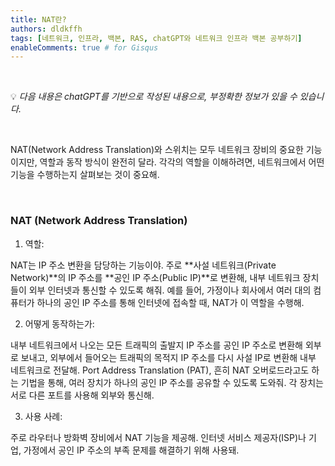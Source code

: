 ```yaml
---
title: NAT란?
authors: dldkffh
tags: [네트워크, 인프라, 백본, RAS, chatGPT와 네트워크 인프라 백본 공부하기]
enableComments: true # for Gisqus
---
```


<br/>

💡 _다음 내용은 chatGPT를 기반으로 작성된 내용으로, 부정확한 정보가 있을 수 있습니다._

<br/>

NAT(Network Address Translation)와 스위치는 모두 네트워크 장비의 중요한 기능이지만, 역할과 동작 방식이 완전히 달라. 각각의 역할을 이해하려면, 네트워크에서 어떤 기능을 수행하는지 살펴보는 것이 중요해.

<!--truncate-->

<br/>

### NAT (Network Address Translation)

1. 역할:

NAT는 IP 주소 변환을 담당하는 기능이야. 주로 **사설 네트워크(Private Network)**의 IP 주소를 **공인 IP 주소(Public IP)**로 변환해, 내부 네트워크 장치들이 외부 인터넷과 통신할 수 있도록 해줘. 예를 들어, 가정이나 회사에서 여러 대의 컴퓨터가 하나의 공인 IP 주소를 통해 인터넷에 접속할 때, NAT가 이 역할을 수행해.

2. 어떻게 동작하는가:

내부 네트워크에서 나오는 모든 트래픽의 출발지 IP 주소를 공인 IP 주소로 변환해 외부로 보내고, 외부에서 들어오는 트래픽의 목적지 IP 주소를 다시 사설 IP로 변환해 내부 네트워크로 전달해. Port Address Translation (PAT), 흔히 NAT 오버로드라고도 하는 기법을 통해, 여러 장치가 하나의 공인 IP 주소를 공유할 수 있도록 도와줘. 각 장치는 서로 다른 포트를 사용해 외부와 통신해.

3. 사용 사례:

주로 라우터나 방화벽 장비에서 NAT 기능을 제공해. 인터넷 서비스 제공자(ISP)나 기업, 가정에서 공인 IP 주소의 부족 문제를 해결하기 위해 사용돼.

<br/>
